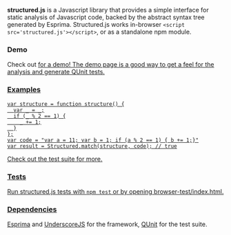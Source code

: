 **structured.js** is a Javascript library that provides a simple interface for static analysis of Javascript code, backed by the abstract syntax tree generated by Esprima. Structured.js works in-browser `<script src='structured.js'></script>`, or as a standalone npm module.

### Demo

Check out <a href="http://khan.github.io/structuredjs/index.html"> for a demo! The demo page is a good way to get a feel for the analysis and generate QUnit tests.


### Examples

    var structure = function structure() {
      var _ = _;
      if (_ % 2 == 1) {
        _ += 1;
      }
    };
    var code = "var a = 11; var b = 1; if (a % 2 == 1) { b += 1;}"
    var result = Structured.match(structure, code); // true

Check out the test suite for more.

### Tests

Run structured.js tests with `npm test` or by opening browser-test/index.html.

### Dependencies

[Esprima](http://esprima.org) and [UnderscoreJS](http://underscorejs.org) for the framework,
[QUnit](http://qunitjs.com/) for the test suite.